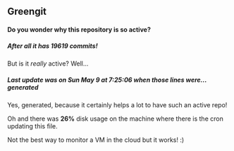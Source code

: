 ## Greengit

#### Do you wonder why this repository is so active?

##### After all it has 19619 commits!

But is it *really* active? Well...

##### Last update was on Sun May 9 at 7:25:06 when those lines were... generated

Yes, generated, because it certainly helps a lot to have such an active repo!

Oh and there was **26%** disk usage on the machine
where there is the cron updating this file.

Not the best way to monitor a VM in the cloud but it works! :)
